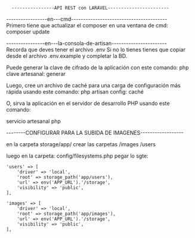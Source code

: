       ----------------API REST con LARAVEL-----------------------   

-----------------en---cmd----------------------------------------                                             
Primero tiene que actualizar el composer en una ventana de cmd:
composer update

----------------en---la-consola-de-artisan-----------------------                                             
Recorda que deves tener el archivo .env
Si no lo tienes tienes que copiar desde el archivo .env.example y completar la BD.

Puede generar la clave de cifrado de la aplicación con este comando:
php clave artesanal: generar

Luego, cree un archivo de caché para una carga de configuración más rápida usando este comando:
php artisan config: caché

O, sirva la aplicación en el servidor de desarrollo PHP usando este comando:

servicio artesanal php



--------CONFIGURAR PARA LA SUBIDA DE IMAGENES------------------

en la carpeta storage/app/ crear las carpetas
/images
/users

luego en la carpeta: config/filesystems.php pegar lo sgte:

    'users' => [
        'driver' => 'local',
        'root' => storage_path('app/users'),
        'url' => env('APP_URL').'/storage',
        'visibility' => 'public',
    ],

    'images' => [
        'driver' => 'local',
        'root' => storage_path('app/images'),
        'url' => env('APP_URL').'/storage',
        'visibility' => 'public',
    ],
